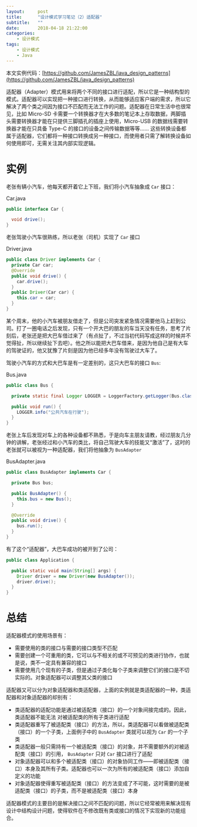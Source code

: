 ```yaml
---
layout:     post
title:      "设计模式学习笔记（2）适配器"
subtitle:   ""
date:       2018-04-18 21:22:00
categories:
    - 设计模式
tags:
    - 设计模式
    - Java
---
```

本文实例代码：[https://github.com/JamesZBL/java_design_patterns](https://github.com/JamesZBL/java_design_patterns)

适配器（Adapter）模式用来将两个不同的接口进行适配，所以它是一种结构型的模式。适配器可以实现把一种接口进行转换，从而能够适应客户端的需求，所以它解决了两个类之间因为接口不匹配而无法工作的问题。适配器在日常生活中也很常见，比如 Micro-SD 卡需要一个转换器才在大多数的笔记本上存取数据，两脚插头需要转换器才能在只提供三脚插孔的插座上使用，Micro-USB 的数据线需要转换器才能在只具备 Type-C 的接口的设备之间传输数据等等…… 这些转换设备都属于适配器，它们都将一种接口转换成另一种接口，而使用者只需了解转换设备如何使用即可，无需关注其内部实现逻辑。

<!-- more -->
# 实例


老张有辆小汽车，他每天都开着它上下班，我们将小汽车抽象成 `Car` 接口：

Car.java
```java
public interface Car {

  void drive();
}
```

老张驾驶小汽车很熟练，所以老张（司机）实现了 `Car` 接口

Driver.java

```java
public class Driver implements Car {
  private Car car;
  @Override
  public void drive() {
    car.drive();
  }
  public Driver(Car car) {
    this.car = car;
  }
}
```

某个周末，他的小汽车被朋友借走了，但是公司突发紧急情况需要他马上赶到公司。打了一圈电话之后发现，只有一个开大巴的朋友的车当天没有任务，思考了片刻后，老张还是把大巴车借过来了（有点扯了，不过当初代码写成这样的时候并不觉得扯，所以继续扯下去吧）。他之所以能把大巴车借来，是因为他自己是有大车的驾驶证的，他又犹豫了片刻是因为他已经多年没有驾驶过大车了。

驾驶小汽车的方式和大巴车是有一定差别的，这只大巴车的接口 `Bus`:

Bus.java

```java
public class Bus {

  private static final Logger LOGGER = LoggerFactory.getLogger(Bus.class);

  public void run() {
    LOGGER.info("公共汽车在行驶");
  }
}
```

老张上车后发现对车上的各种设备都不熟悉，于是向车主朋友请教，经过朋友几分钟的讲解，老张经过和小汽车的类比，将自己驾驶大车的技能又“激活”了，这时的老张就可以被视为一种适配器，我们将他抽象为 `BusAdapter`

BusAdapter.java

```java
public class BusAdapter implements Car {

  private Bus bus;

  public BusAdapter() {
    this.bus = new Bus();
  }

  @Override
  public void drive() {
    bus.run();
  }
}
```

有了这个“适配器”，大巴车成功的被开到了公司：

```java
public class Application {

  public static void main(String[] args) {
    Driver driver = new Driver(new BusAdapter());
    driver.drive();
  }
}
```


# 总结


适配器模式的使用场景有：

- 需要使用的类的接口与需要的接口类型不匹配
- 需要创建一个可重用的类，它可以与不相关的或不可预见的类进行协作，也就是说，类不一定具有兼容的接口
- 需要使用几个现有的子类，但是通过子类化每个子类来调整它们的接口是不切实际的。对象适配器可以调整其父类的接口

适配器又可以分为对象适配器和类适配器，上面的实例就是类适配器的一种，类适配器和对象适配器的却别有：

- 类适配器的适配功能是通过被适配类（接口）的一个对象间接完成的。因此，类适配器不能无法
对被适配类的所有子类进行适配
- 类适配器重写了被适配类（接口）的方法，所以，类适配器可以看做被适配类（接口）的一个子类，上面例子中的 `BusAdapter` 类就可以视为 `Car` 的一个子类
- 类适配器一般只需持有一个被适配类（接口）的对象，并不需要额外的对被适配类（接口）的引用， `BusAdapter` 只对 `Car` 接口进行了适配
- 对象适配器可以和多个被适配类（接口）的对象协同工作——即被适配类（接口）本身及其所有子类。适配器也可以一次为所有的被适配类（接口）添加自定义的功能
- 对象适配器使得重写被适配类（接口）的方法变成了不可能，这时需要的是被适配类（接口）的子类，而不是被适配类（接口）本身

适配器模式的主要目的是解决接口之间不匹配的问题，所以它经常被用来解决现有设计中结构设计问题，使得软件在不修改既有类或接口的情况下实现新的功能组合。
